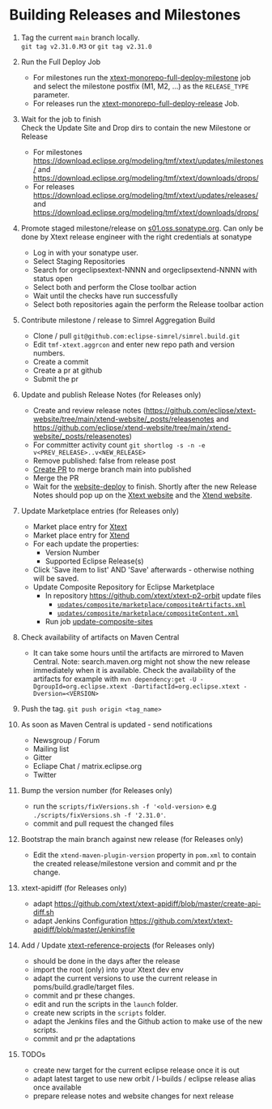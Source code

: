 
# Building Releases and Milestones

1. Tag the current `main` branch locally.  
`git tag v2.31.0.M3` or `git tag v2.31.0`

1. Run the Full Deploy Job
   * For milestones run the [xtext-monorepo-full-deploy-milestone](https://ci.eclipse.org/xtext/job/xtext-monorepo-full-deploy-milestone/) job and select the milestone postfix (M1, M2, ...) as the `RELEASE_TYPE` parameter.
   * For releases run the [xtext-monorepo-full-deploy-release](https://ci.eclipse.org/xtext/job/xtext-monorepo-full-deploy-release/) Job.

1. Wait for the job to finish  
Check the Update Site and Drop dirs to contain the new Milestone or Release
   * For milestones https://download.eclipse.org/modeling/tmf/xtext/updates/milestones/ and https://download.eclipse.org/modeling/tmf/xtext/downloads/drops/
   * For releases https://download.eclipse.org/modeling/tmf/xtext/updates/releases/ and https://download.eclipse.org/modeling/tmf/xtext/downloads/drops/

1. Promote staged milestone/release on [s01.oss.sonatype.org](https://s01.oss.sonatype.org/). Can only be done by Xtext release engineer with the right credentials at sonatype
   * Log in with your sonatype user.
   * Select Staging Repositories
   * Search for orgeclipsextext-NNNN and orgeclipsextend-NNNN with status open
   * Select both and perform the Close toolbar action
   * Wait until the checks have run successfully
   * Select both repositories again the perform the Release toolbar action

1. Contribute milestone / release to Simrel Aggregation Build
    * Clone / pull `git@github.com:eclipse-simrel/simrel.build.git`
    * Edit `tmf-xtext.aggrcon` and enter new repo path and version numbers.
    * Create a commit
    * Create a pr at github
    * Submit the pr

1. Update and publish Release Notes (for Releases only)
   * Create and review release notes (https://github.com/eclipse/xtext-website/tree/main/xtend-website/_posts/releasenotes and https://github.com/eclipse/xtend-website/tree/main/xtend-website/_posts/releasenotes)
   * For committer activity count `git shortlog -s -n -e v<PREV_RELEASE>..v<NEW_RELEASE>`
   * Remove published: false from release post
   * [Create PR](https://github.com/eclipse/xtext-website/compare/published...main?expand=1) to merge branch main into published
   * Merge the PR
   * Wait for the [website-deploy](https://ci.eclipse.org/xtext/job/releng/job/website-deploy/) to finish. Shortly after the new Release Notes should pop up on the [Xtext website](https://www.eclipse.org/Xtext/download.html) and the [Xtend website](https://www.eclipse.org/xtend/download.html).

1. Update Marketplace entries (for Releases only)
   * Market place entry for [Xtext](https://marketplace.eclipse.org/content/eclipse-xtext/edit)
   * Market place entry for [Xtend](https://marketplace.eclipse.org/content/eclipse-xtend/edit)
   * For each update the properties:
     * Version Number
     * Supported Eclipse Release(s)
   * Click 'Save item to list' AND 'Save' afterwards - otherwise nothing will be saved.
   * Update Composite Repository for Eclipse Marketplace
     * In repository https://github.com/xtext/xtext-p2-orbit update files
       * [`updates/composite/marketplace/compositeArtifacts.xml`](https://github.com/xtext/xtext-p2-orbit/blob/master/updates/composite/marketplace/compositeArtifacts.xml)
       * [`updates/composite/marketplace/compositeContent.xml`](https://github.com/xtext/xtext-p2-orbit/blob/master/updates/composite/marketplace/compositeContent.xml)
     * Run job [update-composite-sites](https://ci.eclipse.org/xtext/job/releng/job/update-composite-sites/)  

1. Check availability of artifacts on Maven Central
   * It can take some hours until the artifacts are mirrored to Maven Central. Note: search.maven.org might not show the new release immediately when it is available. Check the availability of the artifacts for example with `mvn dependency:get -U -DgroupId=org.eclipse.xtext -DartifactId=org.eclipse.xtext -Dversion=<VERSION>`

1. Push the tag. `git push origin <tag_name>`

1. As soon as Maven Central is updated - send notifications
   * Newsgroup / Forum
   * Mailing list
   * Gitter
   * Ecliape Chat / matrix.eclipse.org
   * Twitter

1. Bump the version number (for Releases only)
   * run the `scripts/fixVersions.sh -f '<old-version>` e.g ` ./scripts/fixVersions.sh -f '2.31.0'`.
   * commit and pull request the changed files

1. Bootstrap the main branch against new release (for Releases only)
   * Edit the `xtend-maven-plugin-version` property in  `pom.xml` to contain the created release/milestone version and commit and pr the change.

1. xtext-apidiff (for Releases only)
   * adapt https://github.com/xtext/xtext-apidiff/blob/master/create-api-diff.sh
   * adapt Jenkins Configuration https://github.com/xtext/xtext-apidiff/blob/master/Jenkinsfile

1. Add / Update [xtext-reference-projects](https://github.com/xtext/xtext-reference-projects/) (for Releases only)
   * should be done in the days after the release
   * import the root (only) into your Xtext dev env
   * adapt the current versions to use the current release in poms/build.gradle/target files.
   * commit and pr these changes.
   * edit and run the scripts in the `launch` folder.
   * create new scripts in the `scripts` folder.
   * adapt the Jenkins files and the Github action to make use of the new scripts.
   * commit and pr the adaptations

1. TODOs
   * create new target for the current eclipse release once it is out
   * adapt latest target to use new orbit / I-builds / eclipse release alias once available
   * prepare release notes and website changes for next release
